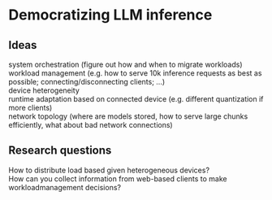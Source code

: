 # Democratizing LLM inference

## Ideas

system orchestration (figure out how and when to migrate workloads)  
workload management (e.g. how to serve 10k inference requests as best as possible; connecting/disconnecting clients; ...)  
device heterogeneity  
runtime adaptation based on connected device (e.g. different quantization if more clients)  
network topology (where are models stored, how to serve large chunks efficiently, what about bad network connections)

## Research questions

How to distribute load based given heterogeneous devices?  
How can you collect information from web-based clients to make workloadmanagement decisions?
